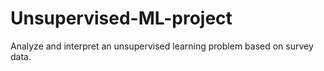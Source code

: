 # Unsupervised-ML-project
Analyze and interpret an unsupervised learning problem based on survey data.
